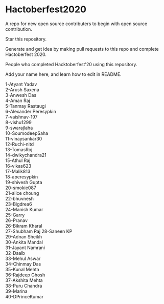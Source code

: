 # Hactoberfest2020

A repo for new open source contributers to begin with open source contribution. <br />

Star this repository.

Generate and get idea by making pull requests to this repo and complete Hactoberfest 2020. <br />

People who completed Hacktoberfest'20 using this repository. <br />

Add your name here, and learn how to edit in README. <br />

1-Atyant Yadav <br />
2-Arush Saxena <br />
3-Anwesh Das <br />
4-Aman Raj <br />
5-Tanmay Rastaugi <br />
6-Alexander Peresypkin <br />
7-vaishnav-197 <br />
8-vishu1299 <br />
9-swarajlaha <br />
10-SoumodeepSaha <br />
11-vinaysankar30 <br />
12-Ruchi-nitd <br />
13-TomasRoj <br />
14-dwikychandra21 <br />
15-Athul Raj <br />
16-vikas623 <br />
17-Malik813 <br />
18-aperesypkin <br />
19-shivesh Gupta <br/>
20-smokie087<br />
21-alice choung <br />
22-bhuvnesh <br />
23-Bigdrea6 <br />
24-Manish Kumar <br/>
25-Garry  <br/>
26-Pranav  <br/>
26-Bikram Kharal  <br/>
27-Shubham Raj
28-Saneen KP <br />
29-Adnan Sheikh <br />
30-Ankita Mandal <br />
31-Jayant Namrani <br/>
32-Daalb <br/>
33-Mehul Aswar<br/>
34-Chinmay Das<br/>
35-Kunal Mehta<br/>
36-Rajdeep Ghosh <br/>
37-Akshita Mehta<br/>
38-Puru Chandra<br/>
39-Marina<br/>
40-DPrinceKumar<br/>
